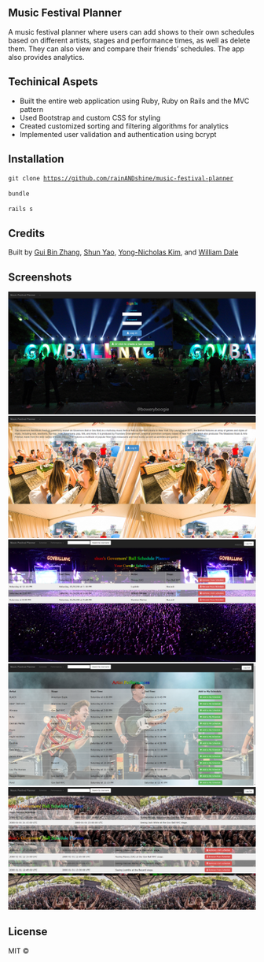 ## Music Festival Planner
A music festival planner where users can add shows to their own schedules based on different artists, stages and performance times, as well as delete them. They can also view and compare their friends’ schedules. The app also provides analytics.

## Techinical Aspets
+ Built the entire web application using Ruby, Ruby on Rails and the MVC pattern
+ Used Bootstrap and custom CSS for styling
+ Created customized sorting and filtering algorithms for analytics
+ Implemented user validation and authentication using bcrypt

## Installation
<code>git clone https://github.com/rainANDshine/music-festival-planner</code>

<code>bundle</code>

<code>rails s</code>

## Credits
Built by [Gui Bin Zhang](https://github.com/gbzhang6), [Shun Yao](https://github.com/rainANDshine), [Yong-Nicholas Kim](https://github.com/yongnicholaskim), and [William Dale](https://github.com/dalewb)

## Screenshots
<img src="1.png" alt="1">
<img src="2.png" alt="2">
<img src="3.png" alt="3">
<img src="4.png" alt="4">
<img src="5.png" alt="5">

## License
MIT ©
